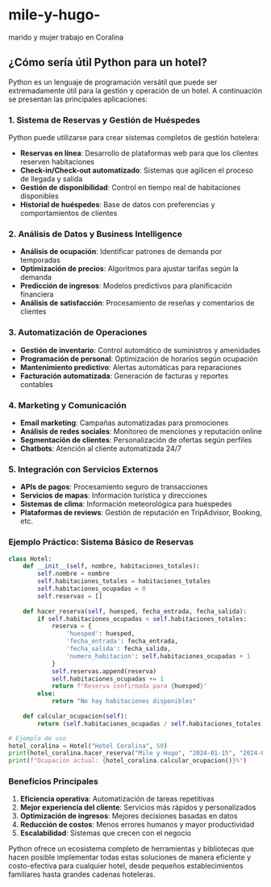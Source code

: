 # mile-y-hugo-
marido y mujer
trabajo en Coralina

## ¿Cómo sería útil Python para un hotel?

Python es un lenguaje de programación versátil que puede ser extremadamente útil para la gestión y operación de un hotel. A continuación se presentan las principales aplicaciones:

### 1. Sistema de Reservas y Gestión de Huéspedes

Python puede utilizarse para crear sistemas completos de gestión hotelera:

- **Reservas en línea**: Desarrollo de plataformas web para que los clientes reserven habitaciones
- **Check-in/Check-out automatizado**: Sistemas que agilicen el proceso de llegada y salida
- **Gestión de disponibilidad**: Control en tiempo real de habitaciones disponibles
- **Historial de huéspedes**: Base de datos con preferencias y comportamientos de clientes

### 2. Análisis de Datos y Business Intelligence

- **Análisis de ocupación**: Identificar patrones de demanda por temporadas
- **Optimización de precios**: Algoritmos para ajustar tarifas según la demanda
- **Predicción de ingresos**: Modelos predictivos para planificación financiera
- **Análisis de satisfacción**: Procesamiento de reseñas y comentarios de clientes

### 3. Automatización de Operaciones

- **Gestión de inventario**: Control automático de suministros y amenidades
- **Programación de personal**: Optimización de horarios según ocupación
- **Mantenimiento predictivo**: Alertas automáticas para reparaciones
- **Facturación automatizada**: Generación de facturas y reportes contables

### 4. Marketing y Comunicación

- **Email marketing**: Campañas automatizadas para promociones
- **Análisis de redes sociales**: Monitoreo de menciones y reputación online
- **Segmentación de clientes**: Personalización de ofertas según perfiles
- **Chatbots**: Atención al cliente automatizada 24/7

### 5. Integración con Servicios Externos

- **APIs de pagos**: Procesamiento seguro de transacciones
- **Servicios de mapas**: Información turística y direcciones
- **Sistemas de clima**: Información meteorológica para huéspedes
- **Plataformas de reviews**: Gestión de reputación en TripAdvisor, Booking, etc.

### Ejemplo Práctico: Sistema Básico de Reservas

```python
class Hotel:
    def __init__(self, nombre, habitaciones_totales):
        self.nombre = nombre
        self.habitaciones_totales = habitaciones_totales
        self.habitaciones_ocupadas = 0
        self.reservas = []
    
    def hacer_reserva(self, huesped, fecha_entrada, fecha_salida):
        if self.habitaciones_ocupadas < self.habitaciones_totales:
            reserva = {
                'huesped': huesped,
                'fecha_entrada': fecha_entrada,
                'fecha_salida': fecha_salida,
                'numero_habitacion': self.habitaciones_ocupadas + 1
            }
            self.reservas.append(reserva)
            self.habitaciones_ocupadas += 1
            return f"Reserva confirmada para {huesped}"
        else:
            return "No hay habitaciones disponibles"
    
    def calcular_ocupacion(self):
        return (self.habitaciones_ocupadas / self.habitaciones_totales) * 100

# Ejemplo de uso
hotel_coralina = Hotel("Hotel Coralina", 50)
print(hotel_coralina.hacer_reserva("Mile y Hugo", "2024-01-15", "2024-01-20"))
print(f"Ocupación actual: {hotel_coralina.calcular_ocupacion()}%")
```

### Beneficios Principales

1. **Eficiencia operativa**: Automatización de tareas repetitivas
2. **Mejor experiencia del cliente**: Servicios más rápidos y personalizados
3. **Optimización de ingresos**: Mejores decisiones basadas en datos
4. **Reducción de costos**: Menos errores humanos y mayor productividad
5. **Escalabilidad**: Sistemas que crecen con el negocio

Python ofrece un ecosistema completo de herramientas y bibliotecas que hacen posible implementar todas estas soluciones de manera eficiente y costo-efectiva para cualquier hotel, desde pequeños establecimientos familiares hasta grandes cadenas hoteleras.
